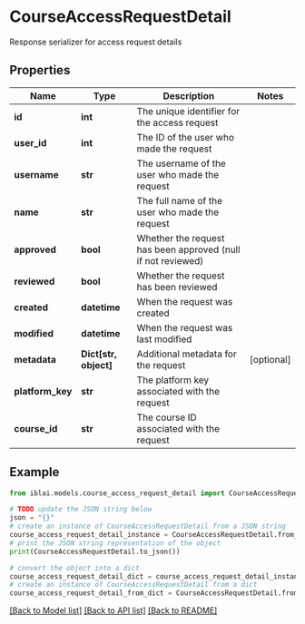 # CourseAccessRequestDetail

Response serializer for access request details

## Properties

Name | Type | Description | Notes
------------ | ------------- | ------------- | -------------
**id** | **int** | The unique identifier for the access request | 
**user_id** | **int** | The ID of the user who made the request | 
**username** | **str** | The username of the user who made the request | 
**name** | **str** | The full name of the user who made the request | 
**approved** | **bool** | Whether the request has been approved (null if not reviewed) | 
**reviewed** | **bool** | Whether the request has been reviewed | 
**created** | **datetime** | When the request was created | 
**modified** | **datetime** | When the request was last modified | 
**metadata** | **Dict[str, object]** | Additional metadata for the request | [optional] 
**platform_key** | **str** | The platform key associated with the request | 
**course_id** | **str** | The course ID associated with the request | 

## Example

```python
from iblai.models.course_access_request_detail import CourseAccessRequestDetail

# TODO update the JSON string below
json = "{}"
# create an instance of CourseAccessRequestDetail from a JSON string
course_access_request_detail_instance = CourseAccessRequestDetail.from_json(json)
# print the JSON string representation of the object
print(CourseAccessRequestDetail.to_json())

# convert the object into a dict
course_access_request_detail_dict = course_access_request_detail_instance.to_dict()
# create an instance of CourseAccessRequestDetail from a dict
course_access_request_detail_from_dict = CourseAccessRequestDetail.from_dict(course_access_request_detail_dict)
```
[[Back to Model list]](../README.md#documentation-for-models) [[Back to API list]](../README.md#documentation-for-api-endpoints) [[Back to README]](../README.md)


